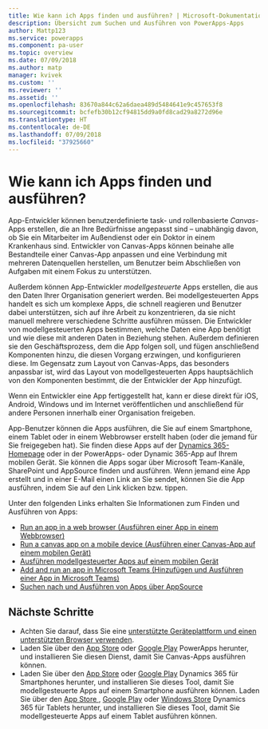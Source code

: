 ```yaml
---
title: Wie kann ich Apps finden und ausführen? | Microsoft-Dokumentation
description: Übersicht zum Suchen und Ausführen von PowerApps-Apps
author: Mattp123
ms.service: powerapps
ms.component: pa-user
ms.topic: overview
ms.date: 07/09/2018
ms.author: matp
manager: kvivek
ms.custom: ''
ms.reviewer: ''
ms.assetid: ''
ms.openlocfilehash: 83670a844c62a6daea489d5484641e9c457653f8
ms.sourcegitcommit: bcfefb30b12cf94815dd9a0fd8cad29a8272d96e
ms.translationtype: HT
ms.contentlocale: de-DE
ms.lasthandoff: 07/09/2018
ms.locfileid: "37925660"
---
```

# <a name="how-do-i-find-and-run-apps"></a>Wie kann ich Apps finden und ausführen?
App-Entwickler können benutzerdefinierte task- und rollenbasierte *Canvas*-Apps erstellen, die an Ihre Bedürfnisse angepasst sind – unabhängig davon, ob Sie ein Mitarbeiter im Außendienst oder ein Doktor in einem Krankenhaus sind. Entwickler von Canvas-Apps können beinahe alle Bestandteile einer Canvas-App anpassen und eine Verbindung mit mehreren Datenquellen herstellen, um Benutzer beim Abschließen von Aufgaben mit einem Fokus zu unterstützen.

Außerdem können App-Entwickler *modellgesteuerte* Apps erstellen, die aus den Daten Ihrer Organisation generiert werden. Bei modellgesteuerten Apps handelt es sich um komplexe Apps, die schnell reagieren und Benutzer dabei unterstützen, sich auf ihre Arbeit zu konzentrieren, da sie nicht manuell mehrere verschiedene Schritte ausführen müssen. Die Entwickler von modellgesteuerten Apps bestimmen, welche Daten eine App benötigt und wie diese mit anderen Daten in Beziehung stehen. Außerdem definieren sie den Geschäftsprozess, dem die App folgen soll, und fügen anschließend Komponenten hinzu, die diesen Vorgang erzwingen, und konfigurieren diese. Im Gegensatz zum Layout von Canvas-Apps, das besonders anpassbar ist, wird das Layout von modellgesteuerten Apps hauptsächlich von den Komponenten bestimmt, die der Entwickler der App hinzufügt.

Wenn ein Entwickler eine App fertiggestellt hat, kann er diese direkt für iOS, Android, Windows und im Internet veröffentlichen und anschließend für andere Personen innerhalb einer Organisation freigeben.

App-Benutzer können die Apps ausführen, die Sie auf einem Smartphone, einem Tablet oder in einem Webbrowser erstellt haben (oder die jemand für Sie freigegeben hat). Sie finden diese Apps auf der [Dynamics 365-Homepage](https://home.dynamics.com/) oder in der PowerApps- oder Dynamic 365-App auf Ihrem mobilen Gerät. Sie können die Apps sogar über Microsoft Team-Kanäle, SharePoint und AppSource finden und ausführen. Wenn jemand eine App erstellt und in einer E-Mail einen Link an Sie sendet, können Sie die App ausführen, indem Sie auf den Link klicken bzw. tippen.

Unter den folgenden Links erhalten Sie Informationen zum Finden und Ausführen von Apps:

* [Run an app in a web browser (Ausführen einer App in einem Webbrowser)](run-app-browser.md)
* [Run a canvas app on a mobile device (Ausführen einer Canvas-App auf einem mobilen Gerät)](run-app-client.md)
* [Ausführen modellgesteuerter Apps auf einem mobilen Gerät](run-app-client-model-driven.md)
* [Add and run an app in Microsoft Teams (Hinzufügen und Ausführen einer App in Microsoft Teams)](open-app-embedded-in-teams.md)
* [Suchen nach und Ausführen von Apps über AppSource](app-source.md)

## <a name="next-steps"></a>Nächste Schritte
* Achten Sie darauf, dass Sie eine [unterstützte Geräteplattform und einen unterstützten Browser verwenden](../maker/canvas-apps/limits-and-config.md).
* Laden Sie über den [App Store](https://itunes.apple.com/app/powerapps/id1047318566?mt=8) oder [Google Play](https://play.google.com/store/apps/details?id=com.microsoft.msapps) PowerApps herunter, und installieren Sie diesen Dienst, damit Sie Canvas-Apps ausführen können.
* Laden Sie über den [App Store](https://itunes.apple.com/app/dynamics-crm-for-phones/id1003997947?ls=1&mt=8) oder [Google Play](https://play.google.com/store/apps/details?id=com.microsoft.crm.crmphone) Dynamics 365 für Smartphones herunter, und installieren Sie dieses Tool, damit Sie modellgesteuerte Apps auf einem Smartphone ausführen können. Laden Sie über den [App Store ](https://itunes.apple.com/app/microsoft-dynamics-crm/id678800460?mt=8), [Google Play](https://play.google.com/store/apps/details?id=com.microsoft.crm.crmtablet) oder [Windows Store](https://www.microsoft.com/store/p/microsoft-dynamics-365/9nblggh4rfqp) Dynamics 365 für Tablets herunter, und installieren Sie dieses Tool, damit Sie modellgesteuerte Apps auf einem Tablet ausführen können.
